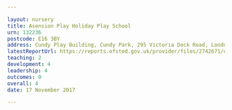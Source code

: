 ```yaml
---

layout: nursery
title: Asension Play Holiday Play School
urn: 132236
postcode: E16 3BY
address: Cundy Play Building, Cundy Park, 295 Victoria Dock Road, London, E16 3BY
latestReportUrl: https://reports.ofsted.gov.uk/provider/files/2742671/urn/132236.pdf
teaching: 2
development: 4
leadership: 4
outcomes: 0
overall: 4
date: 17 November 2017

---
```

